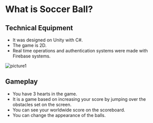 # What is Soccer Ball?



## Technical Equipment

- It was designed on Unity with C#.
- The game is 2D.
- Real time operations and authentication systems were made with Firebase systems.

<img src="https://i.ibb.co/Dr8yD5v/picture1.jpg" alt="picture1" border="0" /></a>

## Gameplay

- You have 3 hearts in the game.
- It is a game based on increasing your score by jumping over the obstacles set on the screen.
- You can see your worldwide score on the scoreboard.
- You can change the appearance of the balls.




